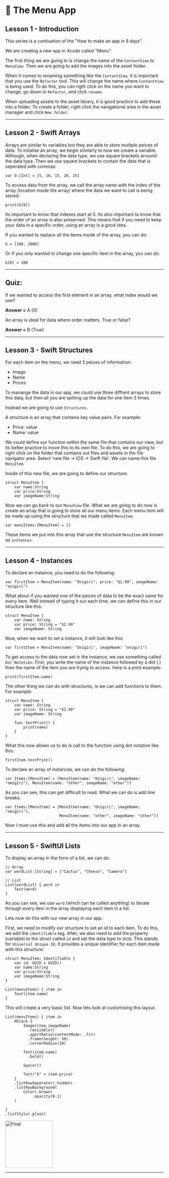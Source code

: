 # 🍴 The Menu App

## Lesson 1 - Introduction

This series is a contiuation of the "How to make an app in 8 days".

We are creating a new app in Xcode called "Menu".

The first thing we are going to is change the name of the `ContentView` to `MenuView`. Then we are going to add the images into the asset folder.

When it comes to renaming something like the `ContentView`, it is important that you use the `Refactor` tool. This will change the name where `ContentView` is being used. To do this, you can right click on the name you want to change, go down to `Refactor`, and click `rename`. 

When uploading assets to the asset library, it is good practice to add these into a folder. To create a folder, right click the navigational area in the asset manager and click `New folder`.

-----

## Lesson 2 - Swift Arrays

Arrays are similar to variables but they are able to store mulitple peices of data. To initalise an array, we begin similarly to how we create a variable. Although, when declaring the data type, we use square brackets arround the data type. Then we use square brackets to contain the data that is seperated with commas:
```
var b:[Int] = [5, 10, 15, 20, 25]
```

To access data from the array, we call the array name with the index of the array (location inside the array) where the data we want to call is being stored:
```
print(b[0])
```

Its important to know that indexes start at 0. Its also important to know that the order of an array is also preserved. This means that if you need to keep your data in a specific order, using an array is a good idea. 

If you wanted to replace all the items inside of the array, you can do:
```
b = [100, 2000]
```

Or if you only wanted to change one specific item in the array, you can do:
```
b[0] = 100
```


-----

## Quiz:

If we wanted to access the first element in an array, what index would we use?

**Answer =** A (0)


An array is ideal for data where order matters. True or false?

**Answer =** B (True)


-----

## Lesson 3 - Swift Structures 

For each item on the menu, we need 3 peices of information:
- Image
- Name
- Prices

To manange the data in our app, we could use three diffrent arrays to store this data, but then all you are spliting up the data for one item 3 times.

Instead we are going to use `Structures`.

A structure is an array that contains key value pairs. For example:
- Price: value
- Name: value

We could define our function within the same file that contains our view, but its better practice to move this to its own file. To do this, we are going to right click on the folder that contains out files and assets in the file navigator area. Select 'new file -> IOS -> Swift file'. We can name this file `MenuItem`.

Inside of this new file, we are going to define our structure:
```
struct MenuItem {
    var name:String
    var price:String
    var imageName:String
```

Now we can go back to our `MenuView` file. What we are going to do now is create an array that is going to store all our menu items. Each menu item will be made up using the structure that we made called `MenuItem`. 

```
var menuItems:[MenuItem] = []
```

These items we put into this array that use the structure `MenuItem` are known as `instances`. 


-----

## Lesson 4 - Instances

To declare an instance, you need to do the following:
```
var firstItem = MenuItem(name: "Onigiri", price: "$1.99", imageName: "onigiri")
```

What about if you wanted one of the peices of data to be the exact same for every item. Well instead of typing it out each time, we can define this in our structure like this:
```
struct MenuItem {
    var name: String
    var price: String = "$2.99"
    var imageName: String
```

Now, when we want to set a instance, it will look like this:
```
var firstItem = MenuItem(name: "Onigiri", imageName: "onigiri")
```

To get access to the data now set in the instance, we use something called `Dot Notation`. First, you write the name of the instance followed by a dot (.) then the name of the item you are trying to access. Here is a print example:
```
print(firstItem.name)
```

The other thing we can do with structures, is we can add functions to them. For example:
```
struct MenuItem {
    var name: String
    var price: String = "$2.99"
    var imageName: String

    func testPrint() {
        print(name)
    }
}
```

What this now allows us to do is call to the function using dot notation like this:
```
firstItem.testPrint()
```

To declare an array of instances, we can do the following:
```
var Items:[MenuItem] = [MenuItem(name: "Onigiri", imageName: "omigiri"), MenuItem(name: "other", imageName: "other")]
```

As you can see, this can get difficult to read. What we can do is add line breaks:
```
var Items:[MenuItem] = [MenuItem(name: "Onigiri", imageName: "omigiri"),
                        MenuItem(name: "other", imageName: "other")]
```

Now I must use this and add all the items into our app in an array.


-----

## Lesson 5 - SwiftUI Lists

To display an array in the form of a list, we can do:
```
// Array
var wordList:[String] = ["Cactus", "Cheese", "Camera"]

// List
List(wordList) { word in
    Text(word)
}
```

As you can see, we use `word` (which can be called anything) to iterate through every item in the array displaying each item in a list.

Lets now do this with our new array in our app.

First, we need to modify our structure to set an id to each item. To do this, we add the `identifiable` tag. After, we also need to add the property (variable) to the struct called `id` and set the data type to `UUID`. This stands for `Universal Unique ID`. It provides a unique identifier for each item made with this structure:
```
struct MenuItem: Identifiable {
    var id: UUID = UUID()
    var name:String
    var price:String
    var imageName:String
}
```

```
List(menuItems) { item in
    Text(item.name)
}
```

This will create a very basic list. Now lets look at customising this layout.

```
List(menuItems) { item in
    HStack {
        Image(item.imageName)
          .resizable()
          .apectRatio(contentMode: .fit)
          .frame(height: 50)
          .cornerRadius(10)

        Text(item.name)
          .bold()

        Spacer()

        Text("$" + item.price)
    }
    .listRowSeperator(.hidden)
    .listRowBackground(
        Color(.brown)
            .opacity(0.1)
    )

}
.listStyle(.plain)
```

<img alt="Final" src="/image-assets/final.png" style="width:150px">

-----










